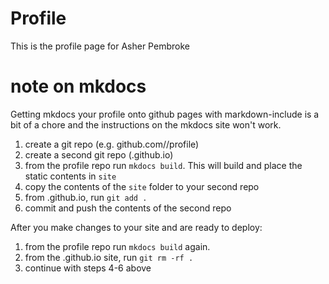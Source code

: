 # Profile

This is the profile page for Asher Pembroke


# note on mkdocs

Getting mkdocs your profile onto github pages with markdown-include is a bit of a chore and the instructions on the mkdocs site won't work. 

1. create a git repo (e.g. github.com/<username>/profile)
2. create a second git repo (<username>.github.io)
3. from the profile repo run `mkdocs build`. This will build and place the static contents in `site`
4. copy the contents of the `site` folder to your second repo
5. from <username>.github.io, run `git add .`
6. commit and push the contents of the second repo

After you make changes to your site and are ready to deploy:

1. from the profile repo run `mkdocs build` again.
2. from the <username>.github.io site, run `git rm -rf .` 
3. continue with steps 4-6 above

